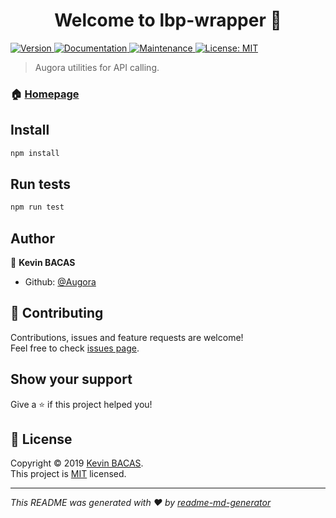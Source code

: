 <h1 align="center">Welcome to lbp-wrapper 👋</h1>
<p>
  <a href="https://www.npmjs.com/package/lbp-wrapper">
    <img alt="Version" src="https://img.shields.io/npm/v/lbp-wrapper.svg">
  </a>
  <a href="https://github.com/Augora/api-wrapper#readme">
    <img alt="Documentation" src="https://img.shields.io/badge/documentation-yes-brightgreen.svg" target="_blank" />
  </a>
  <a href="https://github.com/Augora/api-wrapper/graphs/commit-activity">
    <img alt="Maintenance" src="https://img.shields.io/badge/Maintained%3F-yes-green.svg" target="_blank" />
  </a>
  <a href="https://github.com/Augora/api-wrapper/blob/master/LICENSE">
    <img alt="License: MIT" src="https://img.shields.io/badge/License-MIT-yellow.svg" target="_blank" />
  </a>
</p>

> Augora utilities for API calling.

### 🏠 [Homepage](https://wrapper-docs.augora.fr)

## Install

```sh
npm install
```

## Run tests

```sh
npm run test
```

## Author

👤 **Kevin BACAS**

* Github: [@Augora](https://github.com/Augora)

## 🤝 Contributing

Contributions, issues and feature requests are welcome!<br />Feel free to check [issues page](https://github.com/Augora/api-wrapper/issues).

## Show your support

Give a ⭐️ if this project helped you!

## 📝 License

Copyright © 2019 [Kevin BACAS](https://github.com/Augora).<br />
This project is [MIT](https://github.com/Augora/api-wrapper/blob/master/LICENSE) licensed.

***
_This README was generated with ❤️ by [readme-md-generator](https://github.com/kefranabg/readme-md-generator)_